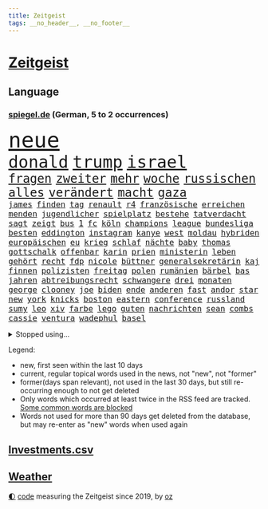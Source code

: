 ```yaml
---
title: Zeitgeist
tags: __no_header__, __no_footer__
---
```


# [Zeitgeist](https://oliz.io/zeitgeist/)

## Language

<h3><a href="https://www.spiegel.de" target="_blank">spiegel.de</a> (German, 5 to 2 occurrences)</h3>
<p style="font-family:monospace">
<span style="font-size:32pt"><a href="news_links.html#neue" class="current">neue</a></span>
<br>
<span style="font-size:25pt"><a href="news_links.html#donald" class="current">donald</a></span>
<span style="font-size:25pt"><a href="news_links.html#trump" class="current">trump</a></span>
<span style="font-size:25pt"><a href="news_links.html#israel" class="current">israel</a></span>
<br>
<span style="font-size:18pt"><a href="news_links.html#fragen" class="current">fragen</a></span>
<span style="font-size:18pt"><a href="news_links.html#zweiter" class="current">zweiter</a></span>
<span style="font-size:18pt"><a href="news_links.html#mehr" class="current">mehr</a></span>
<span style="font-size:18pt"><a href="news_links.html#woche" class="current">woche</a></span>
<span style="font-size:18pt"><a href="news_links.html#russischen" class="current">russischen</a></span>
<span style="font-size:18pt"><a href="news_links.html#alles" class="current">alles</a></span>
<span style="font-size:18pt"><a href="news_links.html#verändert" class="current">verändert</a></span>
<span style="font-size:18pt"><a href="news_links.html#macht" class="current">macht</a></span>
<span style="font-size:18pt"><a href="news_links.html#gaza" class="current">gaza</a></span>
<br>
<span style="font-size:12pt"><a href="news_links.html#james" class="current">james</a></span>
<span style="font-size:12pt"><a href="news_links.html#finden" class="current">finden</a></span>
<span style="font-size:12pt"><a href="news_links.html#tag" class="current">tag</a></span>
<span style="font-size:12pt"><a href="news_links.html#renault" class="current">renault</a></span>
<span style="font-size:12pt"><a href="news_links.html#r4" class="new">r4</a></span>
<span style="font-size:12pt"><a href="news_links.html#französische" class="current">französische</a></span>
<span style="font-size:12pt"><a href="news_links.html#erreichen" class="current">erreichen</a></span>
<span style="font-size:12pt"><a href="news_links.html#menden" class="new">menden</a></span>
<span style="font-size:12pt"><a href="news_links.html#jugendlicher" class="current">jugendlicher</a></span>
<span style="font-size:12pt"><a href="news_links.html#spielplatz" class="current">spielplatz</a></span>
<span style="font-size:12pt"><a href="news_links.html#bestehe" class="current">bestehe</a></span>
<span style="font-size:12pt"><a href="news_links.html#tatverdacht" class="current">tatverdacht</a></span>
<span style="font-size:12pt"><a href="news_links.html#sagt" class="current">sagt</a></span>
<span style="font-size:12pt"><a href="news_links.html#zeigt" class="current">zeigt</a></span>
<span style="font-size:12pt"><a href="news_links.html#bus" class="current">bus</a></span>
<span style="font-size:12pt"><a href="news_links.html#1" class="current">1</a></span>
<span style="font-size:12pt"><a href="news_links.html#fc" class="current">fc</a></span>
<span style="font-size:12pt"><a href="news_links.html#köln" class="current">köln</a></span>
<span style="font-size:12pt"><a href="news_links.html#champions" class="current">champions</a></span>
<span style="font-size:12pt"><a href="news_links.html#league" class="current">league</a></span>
<span style="font-size:12pt"><a href="news_links.html#bundesliga" class="current">bundesliga</a></span>
<span style="font-size:12pt"><a href="news_links.html#besten" class="current">besten</a></span>
<span style="font-size:12pt"><a href="news_links.html#eddington" class="new">eddington</a></span>
<span style="font-size:12pt"><a href="news_links.html#instagram" class="current">instagram</a></span>
<span style="font-size:12pt"><a href="news_links.html#kanye" class="current">kanye</a></span>
<span style="font-size:12pt"><a href="news_links.html#west" class="current">west</a></span>
<span style="font-size:12pt"><a href="news_links.html#moldau" class="new">moldau</a></span>
<span style="font-size:12pt"><a href="news_links.html#hybriden" class="new">hybriden</a></span>
<span style="font-size:12pt"><a href="news_links.html#europäischen" class="current">europäischen</a></span>
<span style="font-size:12pt"><a href="news_links.html#eu" class="current">eu</a></span>
<span style="font-size:12pt"><a href="news_links.html#krieg" class="current">krieg</a></span>
<span style="font-size:12pt"><a href="news_links.html#schlaf" class="current">schlaf</a></span>
<span style="font-size:12pt"><a href="news_links.html#nächte" class="current">nächte</a></span>
<span style="font-size:12pt"><a href="news_links.html#baby" class="current">baby</a></span>
<span style="font-size:12pt"><a href="news_links.html#thomas" class="current">thomas</a></span>
<span style="font-size:12pt"><a href="news_links.html#gottschalk" class="new">gottschalk</a></span>
<span style="font-size:12pt"><a href="news_links.html#offenbar" class="current">offenbar</a></span>
<span style="font-size:12pt"><a href="news_links.html#karin" class="current">karin</a></span>
<span style="font-size:12pt"><a href="news_links.html#prien" class="current">prien</a></span>
<span style="font-size:12pt"><a href="news_links.html#ministerin" class="current">ministerin</a></span>
<span style="font-size:12pt"><a href="news_links.html#leben" class="current">leben</a></span>
<span style="font-size:12pt"><a href="news_links.html#gehört" class="current">gehört</a></span>
<span style="font-size:12pt"><a href="news_links.html#recht" class="current">recht</a></span>
<span style="font-size:12pt"><a href="news_links.html#fdp" class="current">fdp</a></span>
<span style="font-size:12pt"><a href="news_links.html#nicole" class="current">nicole</a></span>
<span style="font-size:12pt"><a href="news_links.html#büttner" class="current">büttner</a></span>
<span style="font-size:12pt"><a href="news_links.html#generalsekretärin" class="current">generalsekretärin</a></span>
<span style="font-size:12pt"><a href="news_links.html#kaj" class="new">kaj</a></span>
<span style="font-size:12pt"><a href="news_links.html#finnen" class="current">finnen</a></span>
<span style="font-size:12pt"><a href="news_links.html#polizisten" class="current">polizisten</a></span>
<span style="font-size:12pt"><a href="news_links.html#freitag" class="current">freitag</a></span>
<span style="font-size:12pt"><a href="news_links.html#polen" class="current">polen</a></span>
<span style="font-size:12pt"><a href="news_links.html#rumänien" class="current">rumänien</a></span>
<span style="font-size:12pt"><a href="news_links.html#bärbel" class="current">bärbel</a></span>
<span style="font-size:12pt"><a href="news_links.html#bas" class="current">bas</a></span>
<span style="font-size:12pt"><a href="news_links.html#jahren" class="current">jahren</a></span>
<span style="font-size:12pt"><a href="news_links.html#abtreibungsrecht" class="current">abtreibungsrecht</a></span>
<span style="font-size:12pt"><a href="news_links.html#schwangere" class="current">schwangere</a></span>
<span style="font-size:12pt"><a href="news_links.html#drei" class="current">drei</a></span>
<span style="font-size:12pt"><a href="news_links.html#monaten" class="current">monaten</a></span>
<span style="font-size:12pt"><a href="news_links.html#george" class="current">george</a></span>
<span style="font-size:12pt"><a href="news_links.html#clooney" class="current">clooney</a></span>
<span style="font-size:12pt"><a href="news_links.html#joe" class="current">joe</a></span>
<span style="font-size:12pt"><a href="news_links.html#biden" class="current">biden</a></span>
<span style="font-size:12pt"><a href="news_links.html#ende" class="current">ende</a></span>
<span style="font-size:12pt"><a href="news_links.html#anderen" class="current">anderen</a></span>
<span style="font-size:12pt"><a href="news_links.html#fast" class="current">fast</a></span>
<span style="font-size:12pt"><a href="news_links.html#andor" class="new">andor</a></span>
<span style="font-size:12pt"><a href="news_links.html#star" class="current">star</a></span>
<span style="font-size:12pt"><a href="news_links.html#new" class="current">new</a></span>
<span style="font-size:12pt"><a href="news_links.html#york" class="current">york</a></span>
<span style="font-size:12pt"><a href="news_links.html#knicks" class="current">knicks</a></span>
<span style="font-size:12pt"><a href="news_links.html#boston" class="current">boston</a></span>
<span style="font-size:12pt"><a href="news_links.html#eastern" class="new">eastern</a></span>
<span style="font-size:12pt"><a href="news_links.html#conference" class="current">conference</a></span>
<span style="font-size:12pt"><a href="news_links.html#russland" class="current">russland</a></span>
<span style="font-size:12pt"><a href="news_links.html#sumy" class="current">sumy</a></span>
<span style="font-size:12pt"><a href="news_links.html#leo" class="current">leo</a></span>
<span style="font-size:12pt"><a href="news_links.html#xiv" class="new">xiv</a></span>
<span style="font-size:12pt"><a href="news_links.html#farbe" class="current">farbe</a></span>
<span style="font-size:12pt"><a href="news_links.html#lego" class="current">lego</a></span>
<span style="font-size:12pt"><a href="news_links.html#guten" class="current">guten</a></span>
<span style="font-size:12pt"><a href="news_links.html#nachrichten" class="current">nachrichten</a></span>
<span style="font-size:12pt"><a href="news_links.html#sean" class="current">sean</a></span>
<span style="font-size:12pt"><a href="news_links.html#combs" class="current">combs</a></span>
<span style="font-size:12pt"><a href="news_links.html#cassie" class="new">cassie</a></span>
<span style="font-size:12pt"><a href="news_links.html#ventura" class="new">ventura</a></span>
<span style="font-size:12pt"><a href="news_links.html#wadephul" class="current">wadephul</a></span>
<span style="font-size:12pt"><a href="news_links.html#basel" class="current">basel</a></span>
</p>
<details>
<summary>Stopped using...</summary>
<p class="former" style="font-size:12pt">
aufnahmen(1668) cdupolitiker(1668) terroristen(1668) alexej(1667) nawalny(1667) amsterdam(1666) angeklagte(1666) ausschreitungen(1666) bücher(1666) klaren(1666) kündigen(1666) stimmt(1666) welle(1666) liste(1665) verklagt(1665) eingereicht(1664) erfasst(1664) for(1664) gerüchte(1664) konfrontiert(1664) krankenhäuser(1664) landesregierung(1664) liverpool(1664) myanmar(1664) spdpolitiker(1664) winter(1664) blockieren(1663) daraufhin(1663) diskutieren(1663) meldete(1663) ungewöhnlich(1663) who(1663) anleger(1662) hubschrauber(1662) vergewaltigung(1662) altes(1661) eis(1661) steuern(1661) tempo(1661) bull(1660) co₂(1660) erhielt(1660) gezogen(1660) red(1660) ton(1660) tötete(1660) ungarns(1660) viktor(1660) 27(1659) belgien(1659) besonderen(1659) dringend(1659) 300(1658) erhoben(1658) hund(1658) illegalen(1658) reporter(1658) sogenannte(1658) verlängert(1658) härter(1657) rekord(1657) springt(1657) kochen(1656) nahverkehr(1656) sturz(1656) wochenlang(1656) mediziner(1655) mitglied(1655) anwälte(1654) versuchte(1654) engagement(1653) starker(1653) verbände(1653) gefragt(1652) punkten(1651) schuss(1651) taiwan(1651) büro(1650) berät(1647) gesetze(1647) schnellen(1647) tatverdächtigen(1647) drogen(1646) vorgestellt(1645) aktivistin(1642) münster(1642) jürgen(1641) zurückgegangen(1641) tiefen(1640) hoffnungen(1638) öffentliche(1638) ausrüstung(1637) bundesverfassungsgericht(1637) äußerte(1636) rang(1633) pleite(1632) thüringer(1629) iranischen(1628) einkommen(1627) fehlende(1627) flug(1618) kontert(1618) energie(1616) entspannt(1613) erhebliche(1612) lehrerin(1540) vormarsch(1532) geehrt(1464) zentralbank(1415) verdi(1405) kameras(1360) nachmittag(1327) ice(1296) ausgeben(1260) bekannteste(1258) fußballs(1256) kompromiss(1242) diskussionen(1240) erschwert(1223) hinzu(1208) überwachung(1203) ring(1202) hauptbahnhof(1201) krebs(1198) rené(1158) stabil(1149) günstiger(1129) überlebenden(1117) gewerkschaften(1115) crew(1108) antisemitische(1105) unterliegt(1085) prominenten(1080) viral(1080) weltverband(1080) israelis(1079) sinne(1075) computer(1074) chefs(1064) iii(1058) stärksten(1057) kaffee(1051) olympischen(1040) schwächelt(1027) erlegen(1025) äußerst(1005) tode(1004) hoffnungsträger(991) angeblicher(969) kündigung(969) eingreifen(967) gerechtfertigt(965) branchen(954) emissionen(948) psychologin(948) versehen(936) aktivist(931) großeinsatz(930) parolen(926) mitarbeitern(910) billigt(905) verbrenner(889) deutschlandticket(887) gedroht(884) wechselte(880) flogen(876) game(874) nico(872) wein(872) muster(871) heimische(853) vorfälle(843) marode(828) 5000(821) ausgerufen(819) lauf(815) jäger(811) duisburg(783) ankommen(779) schließung(763) pen(762) zeuge(746) italiener(745) staatsbürger(744) fisch(737) beine(730) schief(725) diebstahl(724) berühmtesten(721) gehandelt(709) neuwahlen(702) luftangriffen(693) langjährigen(673) quellen(673) warnungen(664) militärisch(650) palästinensische(646) nächster(643) schönste(641) argentiniens(636) geflohen(635) völkermord(624) körperliche(617) wirbel(614) javier(607) harald(605) onkel(600) oppositionspolitiker(587) verfolgte(584) herbert(583) singen(581) versuche(563) sitz(562) via(543) rafah(542) attraktiver(536) stellten(528) aussetzen(526) franzose(526) unterschätzt(525) oscarpreisträgerin(511) robbie(505) heimischen(502) leise(502) stoffe(501) abgeordneter(499) falle(497) 125(496) ambitionen(487) you(486) on(483) toni(480) erziehung(472) barack(471) hollywoods(470) format(469) gleichberechtigung(469) le(469) seoul(469) rast(468) gesundheitszustand(466) erfolgreichen(465) vorbereiten(464) bestürzt(458) gegensteuern(457) 2006(456) matteo(452) erobert(451) go(449) great(449) karriereende(448) verdächtiger(448) jena(439) trick(438) auslösen(436) verzögern(435) kehl(432) 74(430) frühe(428) wütet(425) stewart(422) dortmunds(421) sophia(419) dein(418) superstars(416) erfolgreicher(411) haiti(408) techmilliardär(404) altersvorsorge(403) musiala(402) dominierte(401) langweilig(400) rekonstruieren(396) strafzölle(394) ruhrgebiet(393) km/h(392) ausprobiert(391) zusätzlichen(391) elefanten(388) statistische(384) fußballbund(383) boykottieren(382) lebenslanger(381) bräuchte(378) breitet(377) hunderttausenden(372) technischen(372) publikums(368) bahnstrecke(367) weltgrößten(364) euphorie(363) parkplatz(362) flüchtlingslager(359) erlebten(357) johnson(357) automaten(350) bande(350) forschenden(350) gewusst(348) ignorieren(347) organisiert(346) spielerinnen(346) planten(340) ständigen(337) tausendfach(335) illegaler(331) kurswechsel(331) kompany(329) herum(328) nachrichtenagentur(328) laufbahn(325) ordnete(324) verwaltungsgericht(324) umgebung(323) unzufrieden(320) hartnäckig(319) kreative(319) lösungen(318) staatsbürgerschaft(318) funk(315) normalen(314) back(312) beschleunigt(312) schwangerschaft(312) 24jähriger(311) durchaus(311) diesel(310) berührt(309) gelebt(309) bleibe(307) extremen(307) erlebnis(306) eingebrochen(305) peinlich(302) zeichnen(301) fitnessstudio(300) auftritten(299) wahrscheinlicher(298) beziehen(297) financial(297) abriss(296) baseball(294) menschlichen(293) rico(292) 41(291) erkrankungen(290) siebte(285) steuert(285) ansehen(284) präsidentschaft(284) schwedische(283) rebellion(281) zuspruch(281) pennsylvania(280) tony(280) eigentliche(276) geurteilt(275) nicolas(275) öffentlicher(275) lockt(274) cdumann(272) marc(272) nähert(270) leichenfund(269) skepsis(268) versinkt(268) britin(267) austausch(265) nächstes(265) vorgegangen(265) uspolitik(263) thesen(262) 29jährige(261) jones(261) schwerin(261) wagte(260) datum(258) siedler(256) liveblog(252) dax(250) verweis(250) wahrgenommen(250) frauenrechte(249) eingeschlossen(247) poesie(246) registrieren(246) asiatischen(245) globaler(244) rose(243) benutzte(242) drohten(242) erstattet(242) verwandelt(241) absender(240) strafmaß(240) gelangt(239) rückführungen(239) öltanker(234) 55(233) kurzerhand(233) warb(233) trieb(232) andernfalls(230) speziellen(230) inflationsrate(229) mönchengladbach(229) überwacht(228) achtung(227) einnahmen(227) grundsätzlich(225) dreieinhalb(224) prominenter(224) bernhard(223) schätzen(223) 98(221) staatliche(221) wirtschaftlichen(220) betrag(219) 37jähriger(218) diktatur(217) katastrophal(215) verwandten(213) schlugen(212) ehrgeiz(210) saturday(210) trendsport(210) usgeschäft(210) zunahme(210) bundespräsidenten(208) dauer(208) gemeinde(207) rettungswagen(207) unterschiedliche(207) vogel(206) heben(205) ängste(205) antónio(204) statements(204) geschadet(203) debattieren(202) zustimmen(202) brett(200) lenken(199) billiger(198) inhalten(198) ansichten(197) gefiel(196) heutzutage(196) stralsund(196) tatortvote(196) koalitionsgespräche(195) stromausfälle(195) wille(195) facebookkonzern(194) stanley(194) ungeklärt(194) apps(193) ausgeliefert(193) bedrohte(193) büros(193) weltmeisterschaft(192) gestützt(191) eingriffe(190) gesetzesänderung(188) kategorie(188) vorstellungen(188) zusätzlich(187) weltwirtschaft(186) importe(185) tageszeit(185) chinesischer(184) reizgas(184) soziologe(183) erneuerbaren(181) kontrollieren(181) anfühlt(180) phasen(179) überlegt(179) bürgern(178) forderten(178) koalitionsverhandlungen(176) kompetenz(175) entlastungen(173) gefährdung(173) gregor(173) gysi(173) tumult(173) bröckeln(172) spielerin(172) inmitten(171) laschet(171) verleihen(171) gelder(170) ökonom(170) altkanzler(168) linksextremisten(168) sánchez(167) abzug(166) arbeitskosten(166) heimatbesuch(166) inhaltlich(166) nova(166) einnehmen(164) bekomme(163) blaupause(163) schuh(163) winden(163) festung(162) puerto(162) siemens(162) wunderbar(162) ergibt(160) gewannen(160) liz(160) hegen(159) knappen(159) benko(158) gründerin(158) quoten(158) platzen(157) amerikanern(156) helm(156) repräsentantenhaus(156) bereitschaft(155) berüchtigten(154) rechtsaußenpartei(154) analysieren(153) drohnenaufnahmen(153) make(153) verweisen(153) grundsätzliche(152) verständigt(152) benedikt(151) meghan(150) verzögerungen(150) brachten(149) raketenangriffe(149) gesteckt(148) ergab(147) oscars(147) versicherung(147) genügend(146) voranbringen(146) bergauf(145) fasziniert(145) jobwechsel(145) rechtsstaat(145) verdienst(145) veruntreut(145) vierjähriger(145) berlinale(144) entfacht(144) begreifen(143) leichte(143) umzingelt(143) brutto(142) motive(142) recherche(142) nachdenken(141) schmerzhaft(141) termine(141) alkoholsucht(140) ed(140) einsatzes(140) sheeran(140) kommunizieren(139) palliativarzt(139) bescheinigt(138) spiegelrecherche(138) tarifkonflikt(138) angefahren(137) beworben(137) handelskriegs(137) oppositionspartei(137) räume(137) unterschriften(137) vergehen(137) augenzeugin(136) bunt(136) costa(136) hongkong(136) keith(136) kellogg(136) pferdesport(135) tauschte(135) unfair(135) verließen(135) co2(134) intakt(134) rätselhafte(134) schädlicher(134) totschlags(134) berufen(133) bestandteil(133) faire(133) griechenlands(133) spotify(133) usverfassung(133) verlauf(133) absetzen(132) sabotiert(132) durcheinander(131) silvester(131) schlagzeuger(130) skifahrer(130) zwillingstöchter(130) ausfuhr(129) jonas(129) dreh(128) assad(127) bot(127) lieferung(127) national(127) 218(126) athletinnen(126) ausrufung(126) fechten(126) levy(126) tommy(126) absetzung(125) beruflichen(125) faktoren(125) fragebogen(125) begriffen(124) foul(124) freigegeben(124) freiheitsstrafen(124) weigert(124) amateurvideos(123) signagründer(123) zivilschutz(123) bauern(122) kriegsrechts(122) erstmal(121) füllen(121) geruch(121) parteichefs(121) souveränität(121) sportliche(121) südwesten(121) wähnt(121) vorsorge(120) 15jährige(119) 20jährigen(119) aufzuholen(119) causa(119) einsetzt(119) o(119) angestiegen(118) diagnostiziert(118) stattgefunden(118) konsumenten(117) wiener(117) eskalierte(116) zentraler(116) empfehlen(115) betonen(114) zweifelhaften(114) unterhändler(113) regulären(112) gruß(111) jean(111) millionensumme(111) reuters(111) versehentlich(111) überdenken(111) zugticket(110) entmachtung(109) medaille(109) zahlte(109) chase(108) geboten(108) algorithmus(107) beschämend(106) festen(106) ruder(106) erweitern(105) messerangreifer(105) sammler(105) schal(105) wandelt(105) einigt(104) jene(104) johanna(104) katastrophalen(104) kaufkraft(104) lahm(104) piste(104) einschüchtern(103) elisabeth(103) gegnerin(103) geschmack(103) szenario(103) kartellamt(102) nsu(102) überlebten(101) gesellschaften(100) premierministerin(100) ratschlag(100) jahrelangen(99) mütterrente(99) träume(99) zweites(99) heidelberg(98) kleineren(97) sackt(97) umfragetief(97) vereinzelt(97) lieferten(96) niedrige(96) spdlinke(96) absatz(95) busfahrer(95) schlussphase(95) aktienkurse(94) blue(94) drohnenangriffe(94) hinweisen(94) linkenpolitiker(94) origin(94) schwäche(94) winde(94) brutales(93) kasernen(93) militärregierung(93) berufsleben(92) dahinterstecken(92) datenanalyse(92) kälte(92) liebäugelt(92) lieferanten(92) problematisch(92) waldbränden(92) coparteichef(91) formen(91) gerichtsurteil(91) grill(91) maroder(91) niedersächsische(91) unfallursache(91) vergewaltiger(91) diego(90) gereizt(90) impfstoffs(90) kroatien(90) unruhige(90) unterbinden(90) vergessenheit(90) berge(89) blondie(89) fußgänger(89) karriereknick(89) schaible(89) wirtschaftlich(89) dwd(88) professur(88) weiterfahrt(88) zutritt(88) büchern(87) hubschraubers(87) inn(87) konsequenz(87) perlen(87) sammelten(87) stattet(87) ernennung(86) fifapräsident(86) kulturhauptstadt(86) verwechselt(86) bügelt(85) herzinfarkte(85) irre(85) pädokriminelle(85) lobbyarbeit(84) montagmorgen(84) quatsch(84) ssv(84) ubahnhof(84) wappnet(84) entdeckung(83) stephan(83) whitney(83) endlose(82) irrtümlich(82) migrantinnen(82) palästina(82) soldatinnen(82) verringern(82) doppeltes(81) heilen(81) ju(81) markiert(81) umzusetzen(81) verbrauch(81) verfügt(81) bahngesellschaft(80) erdoğanregierung(80) gucken(80) handelspartner(80) kz(80) agent(79) aschaffenburg(79) hausaufgaben(79) ostdeutsche(79) versetzen(79) alpinistin(78) aschaffenburger(78) exklub(78) netto(78) schrecklichen(78) beunruhigend(77) boomer(77) kinderwunsch(77) malek(77) rami(77) teslaautos(77) veranlasst(77) zugunglück(77) academy(76) feststellt(76) inhaftierter(76) israelhamaskrieg(76) sand(76) schmähpreis(76) schärfe(76) sozialversicherung(76) einkommenssteuer(75) entwickelte(75) erfreut(75) ag(74) defensive(74) großaufgebot(74) louvre(74) witkoff(74) amthor(73) episode(73) meyers(73) miniatur(73) tatbegehungsgefahr(73) durchgesickert(72) festgelegt(72) geschlechter(72) leni(72) negativrekord(72) spielberg(72) witzfigur(72) blanchett(71) cate(71) raketenangriff(71) solarstrom(71) ussondergesandte(71) adipositas(70) agieren(70) entscheidendes(70) istanbuls(70) k(70) kritikern(70) lehnen(70) mette(70) saarland(70) spende(70) usfirma(70) ähnlichkeiten(70) angestrebten(69) blockierte(69) erzürnt(69) waffensysteme(69) wohnheim(69) aufwärts(68) eingehen(68) handels(68) hohem(68) marion(68) massenproteste(68) bombenanschlag(67) edeka(67) gegenzöllen(67) koalitionäre(67) krebsdiagnose(67) rosenbach(67) turnierserie(67) wassermassen(67) komm(66) lebenstraum(66) zögert(66) übergang(66) annehmen(65) auslandsgeheimdienst(65) demonstrative(65) klargestellt(65) wesen(65) absprung(64) aufatmen(64) gecancelt(64) gesundheitlichen(64) vorläufiges(64) bvg(63) heißer(63) louvredirektorin(63) reisten(63) zolldrohungen(63) ap(62) gezüchtet(62) schöpfen(62) sportlicher(62) streik(62) vorausgesetzt(62) weißes(62) wirkstoff(62) baseballstar(61) intelligent(61) legislaturperiode(61) monty(61) streamer(61) bombardierung(60) einfuhrzöllen(60) empowerment(60) enthält(60) klarer(60) patzt(60) bayerischer(59) freestylechessturnier(59) hinspiel(59) modemarken(59) rechnungshof(59) rettungsarbeiten(59) riefenstahl(59) verglich(59) 51(58) interessenkonflikt(58) jährt(58) rechtfertigte(58) staatskasse(58) thrones(58) zombieserie(58) ausgeht(57) deckmantel(57) lieferketten(57) taktik(57) verwalten(57) wuppertal(57) arg(56) felsen(56) lala(56) organspender(56) tee(56) titelkampf(56) unnötig(56) vergab(56) wera(56) überträgt(56) adrenalinkick(55) anbietet(55) ausgenommen(55) corinna(55) grönemeyer(55) komitee(55) lotus(55) mitch(55) topeak(55) behtash(54) maryam(54) quadrat(54) river(54) sanaeeha(54) spiegeltalk(54) 38jährigen(53) anbieten(53) curling(53) definiert(53) ftc(53) klauten(53) maine(53) schlachtfeld(53) widerstands(53) wochenlanger(53) zweck(53) überboten(53) beugt(52) fressen(52) humanoide(52) neuerlichen(52) präzedenzfall(52) rugby(52) änderten(52) dokumentarfilm(51) franca(51) kompletten(51) lehfeldt(51) monaco(51) verfall(51) häufigste(50) influencern(50) missbrauchsprozess(50) selbstverständlich(50) spielball(50) stolze(50) trainingszwecken(50) umgekehrt(50) 71jährige(49) bundeskartellamt(49) clevere(49) impulse(49) attraktiv(48) grausame(48) masterplan(48) menschenrechtsgruppen(48) bahrain(47) kinshasa(47) lauren(47) raser(47) sozialpolitik(47) täuschen(47) umstritten(47) ungerecht(47) viruserkrankung(47) wahlschlappe(47) 56(46) banal(46) einflüsterer(46) energiequelle(46) muslime(46) senkung(46) 1400(45) aimee(45) aufgebraucht(45) freigang(45) geht’s(45) randfiguren(45) steuergeld(45) täuschung(45) how(44) konfrontationskurs(44) partynacht(44) 32jähriger(43) brachen(43) milliardenwert(43) schifffahrt(43) unangemessen(43) vernichten(43) again(42) roberto(42) vin(42) bluse(41) burgtheater(41) familienalltag(41) heuferumlauf(41) joko(41) klaas(41) luftpumpen(41) nochaußenministerin(41) ramadan(41) schiebt(41) schwule(41) winterscheidt(41) masernausbruch(40) zivilbevölkerung(40) bäckerei(39) fremde(39) mitgeprägt(39) selina(39) titanic(39) verarbeitet(39) verkneifen(39) abgesackt(38) ausgestellt(38) begehen(38) handelsministerium(38) kristi(38) noem(38) taumelte(38) überqueren(38) übertreffen(38) heiner(37) kohlenmonoxidvergiftung(37) regierungskoalition(37) schwächt(37) argumentiert(36) durchbrochen(36) gigantischen(36) glückwünsche(36) lockten(36) 67jährige(35) akkubetriebene(35) gekippt(35) netflixshow(35) vermisstem(35) winfried(35) abgrunds(34) drittgrößte(34) geschlechterunterschiede(34) linse(34) meistens(34) schürt(34) totschlag(34) verfassungsgericht(34) bundesrechnungshof(33) bundesstraße(33) connor(33) fuck(33) nieren(33) wohnungsnot(33) zerbrechen(33) anzubieten(32) beseitigen(32) bewaffnet(32) dichtgemacht(32) hochwasser(32) kühlem(32) landesflagge(32) niedersachsens(32) wandern(32) zeugnis(32) zollkonflikt(32) autorennen(31) klafft(31) regenfälle(31) skoda(31) stieftochter(31) zerbrochen(31) škoda(31) aggressive(30) ausländerbehörde(30) auszahlen(30) erneutes(30) humanitären(30) walter(30) auszusetzen(29) gynäkologe(29) maradona(29) melinda(29) zuordnen(29) ölpreise(29) amtliche(28) camilla(28) diskothek(28) klasse(28) krauth(28) priorität(28) prozesses(28) schüren(28) stützpunkte(28) tankstellen(28) zahlten(28) brückenbauer(27) sprünge(27) wassermangel(27) affen(26) bauzeit(26) einreisen(26) einstimmig(26) memoiren(26) mitternacht(26) mutigen(26) virus(26) übernahmen(26) abschnitt(25) klinge(25) tiktokvideos(25) 39jährige(24) blödsinn(24) lou(24) sicherheitsgründen(24) wachstumsprognose(24) wood(24) bernie(23) dorn(23) eingeknickt(23) 145(22) bauarbeiter(22) drohnenkrieg(22) irrtum(22) junta(22) usprodukte(22) ussondergesandter(22) vermeidbar(22) erstellt(21) exfrau(21) puncto(21) sogenanntes(21) verbrennerausstieg(21) verteidigte(21) weigerte(21) beschlagnahmen(20) coolness(20) kappe(20) kiloweise(20) menschheit(20) pistolen(20) wirtschaftlicher(20) abschiebeflüge(19) ausgegangen(19) drogenkriminalität(19) erleichterungen(19) gegenzölle(19) geschwister(19) professionelle(19) salah(19) schliche(19) tweet(19) warnhinweis(19) einzudämmen(18) glänzt(18) israeli(18) migrant(18) schluckt(18) schränken(18) valley(18) verschwanden(18) vertrieben(18) willkommen(18) zulassen(18) bösen(17) erklärungsnot(17) fastenbrechen(17) weltberühmt(17) arabischer(16) diskret(16) hochzeitsfeier(16) schreckliche(16) stätten(16) unterricht(16) a100(15) autobahnbrücke(15) evakuieren(15) geister(15) handelskonflikt(15) irritationen(15) versank(15) zunehmender(15) banker(14) gletscher(14) luftschlägen(14) oppositionschef(14) slowenische(14) verkehrssünder(14) özel(14) bogota(13) nussknacker(13) paramilitärischen(13) sechsjährige(13) spiegelspitzengespräch(13) stürzten(13) upamecano(13) 144(12) bodyguard(12) hasan(12) klaut(12) kraftwerke(12) kühlungsborn(12) landwirt(12) opferzahl(12) ortschaften(12) rabiate(12) reduziert(12) streitpunkte(12) verläuft(12) ausgewählten(11) unterbreitet(11) zusammenbringt(11)
</p>
</details>
<p>Legend:
<ul>
<li><span class="new">new</span>, first seen within the last 10 days</li>
<li><span class="current">current</span>, regular topical words used in the news, not "new", not "former"</li>
<li><span class="former">former(days span relevant)</span>, not used in the last 30 days, but still re-occurring enough to not get deleted</li>
<li>Only words which occurred at least twice in the RSS feed are tracked. <a href="language/filters.py">Some common words are blocked</a></li>
<li>Words not used for more than 90 days get deleted from the database, but may re-enter as "new" words when used again</li>
</ul>
</p>

## [Investments](investments.html)[.csv](investments.csv)

## [Weather](weather.html)

<footer>
<a href="javascript:toggleTheme()" class="nav">🌓</a>
<a href="https://github.com/ooz/zeitgeist">code</a> measuring the Zeitgeist since 2019, by <a href="https://oliz.io">oz</a>
</footer>
